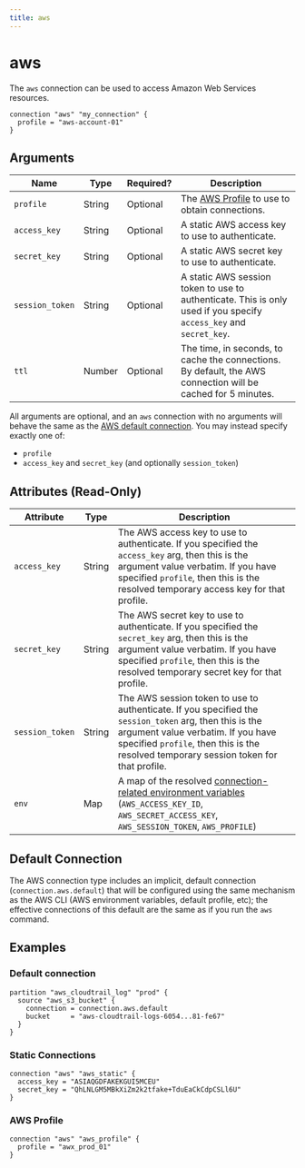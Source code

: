 ```yaml
---
title: aws
---
```


# aws

The `aws` connection can be used to access Amazon Web Services resources.

```hcl
connection "aws" "my_connection" {
  profile = "aws-account-01"
}
```

## Arguments

| Name            | Type   | Required? | Description                                                                                                                |
| --------------- | ------ | --------- | -------------------------------------------------------------------------------------------------------------------------- |
| `profile`       | String | Optional  | The [AWS Profile](https://docs.aws.amazon.com/cli/latest/userguide/cli-configure-files.html) to use to obtain connections. |
| `access_key`    | String | Optional  | A static AWS access key to use to authenticate.                                                                            |
| `secret_key`    | String | Optional  | A static AWS secret key to use to authenticate.                                                                            |
| `session_token` | String | Optional  | A static AWS session token to use to authenticate. This is only used if you specify `access_key` and `secret_key`.         |
| `ttl`           | Number | Optional  | The time, in seconds, to cache the connections. By default, the AWS connection will be cached for 5 minutes.               |

All arguments are optional, and an `aws` connection with no arguments will behave the same as the [AWS default connection](#default-connection). You may instead specify exactly one of:

- `profile`
- `access_key` and `secret_key` (and optionally `session_token`)

## Attributes (Read-Only)

| Attribute       | Type   | Description                                                                                                                                                                                                                                        |
| --------------- | ------ | -------------------------------------------------------------------------------------------------------------------------------------------------------------------------------------------------------------------------------------------------- |
| `access_key`    | String | The AWS access key to use to authenticate. If you specified the `access_key` arg, then this is the argument value verbatim. If you have specified `profile`, then this is the resolved temporary access key for that profile.                      |
| `secret_key`    | String | The AWS secret key to use to authenticate. If you specified the `secret_key` arg, then this is the argument value verbatim. If you have specified `profile`, then this is the resolved temporary secret key for that profile.                      |
| `session_token` | String | The AWS session token to use to authenticate. If you specified the `session_token` arg, then this is the argument value verbatim. If you have specified `profile`, then this is the resolved temporary session token for that profile.             |
| `env`           | Map    | A map of the resolved [connection-related environment variables](https://docs.aws.amazon.com/sdk-for-php/v3/developer-guide/guide_connections_environment.html) (`AWS_ACCESS_KEY_ID`, `AWS_SECRET_ACCESS_KEY`, `AWS_SESSION_TOKEN`, `AWS_PROFILE`) |

## Default Connection

The AWS connection type includes an implicit, default connection (`connection.aws.default`) that will be configured using the same mechanism as the AWS CLI (AWS environment variables, default profile, etc); the effective connections of this default are the same as if you run the `aws` command.

## Examples

### Default connection

```hcl
partition "aws_cloudtrail_log" "prod" {
  source "aws_s3_bucket" {
    connection = connection.aws.default
    bucket     = "aws-cloudtrail-logs-6054...81-fe67"
  }
}
```

### Static Connections

```hcl
connection "aws" "aws_static" {
  access_key = "ASIAQGDFAKEKGUI5MCEU"
  secret_key = "QhLNLGM5MBkXiZm2k2tfake+TduEaCkCdpCSLl6U"
}
```

### AWS Profile

```hcl
connection "aws" "aws_profile" {
  profile = "awx_prod_01"
}
```

